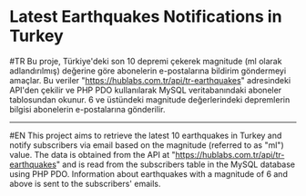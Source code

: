 # Latest Earthquakes Notifications in Turkey
#TR
Bu proje, Türkiye'deki son 10 depremi çekerek magnitude (ml olarak adlandırılmış) değerine göre abonelerin e-postalarına bildirim göndermeyi amaçlar. Bu veriler "https://hublabs.com.tr/api/tr-earthquakes" adresindeki API'den çekilir ve PHP PDO kullanılarak MySQL veritabanındaki aboneler tablosundan okunur. 6 ve üstündeki magnitude değerlerindeki depremlerin bilgisi abonelerin e-postalarına gönderilir.

------------------
#EN
This project aims to retrieve the latest 10 earthquakes in Turkey and notify subscribers via email based on the magnitude (referred to as "ml") value. The data is obtained from the API at "https://hublabs.com.tr/api/tr-earthquakes" and is read from the subscribers table in the MySQL database using PHP PDO. Information about earthquakes with a magnitude of 6 and above is sent to the subscribers' emails.
